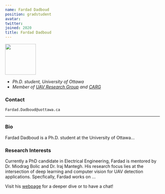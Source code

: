 ```yaml
---
name: Fardad Dadboud
position: gradstudent
avatar:
twitter:
joined: 2020
title: Fardad Dadboud
---
```


<img width="100" src="{{site.baseurl}}/images/people/{{page.avatar}}" data-action="zoom">

- _Ph.D. student, University of Ottawa_<br>
- _Member of [UAV Research Group](https://carg-uottawa.github.io/uav/) and [CARG](https://carg-uottawa.github.io/)_


### Contact

<i class="fa fa-envelope-o"></i>  `Fardad.Dadboud@uottawa.ca`<br>

<hr>

### Bio

Fardad Dadboud is a Ph.D. student at the University of Ottawa...

### Research Interests

Currently a PhD candidate in Electrical Engineering, Fardad is mentored by Dr. Miodrag Bolic and Dr. Iraj Mantegh. His research focus lies at the intersection of deep learning and computer vision for UAV detection applications. Specfically, Fardad works on ...


Visit his [webpage]() for a deeper dive or to have a chat!
